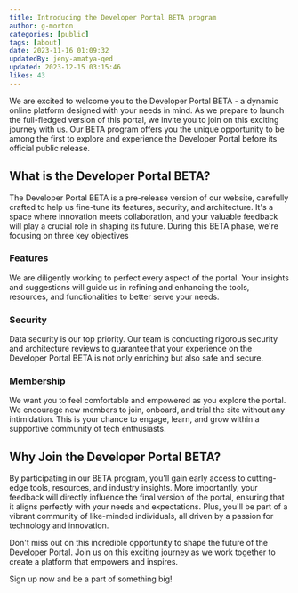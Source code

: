 ```yaml
---
title: Introducing the Developer Portal BETA program
author: g-morton
categories: [public]
tags: [about]
date: 2023-11-16 01:09:32 
updatedBy: jeny-amatya-qed
updated: 2023-12-15 03:15:46 
likes: 43
---
```


We are excited to welcome you to the Developer Portal BETA - a dynamic online platform designed with your needs in mind. As we prepare to launch the full-fledged version of this portal, we invite you to join on this exciting journey with us. Our BETA program offers you the unique opportunity to be among the first to explore and experience the Developer Portal before its official public release.

## What is the Developer Portal BETA?

The Developer Portal BETA is a pre-release version of our website, carefully crafted to help us fine-tune its features, security, and architecture. It's a space where innovation meets collaboration, and your valuable feedback will play a crucial role in shaping its future. During this BETA phase, we're focusing on three key objectives

### Features
We are diligently working to perfect every aspect of the portal. Your insights and suggestions will guide us in refining and enhancing the tools, resources, and functionalities to better serve your needs.

### Security
Data security is our top priority. Our team is conducting rigorous security and architecture reviews to guarantee that your experience on the Developer Portal BETA is not only enriching but also safe and secure.

### Membership
We want you to feel comfortable and empowered as you explore the portal. We encourage new members to join, onboard, and trial the site without any intimidation. This is your chance to engage, learn, and grow within a supportive community of tech enthusiasts.



## Why Join the Developer Portal BETA?

By participating in our BETA program, you'll gain early access to cutting-edge tools, resources, and industry insights. More importantly, your feedback will directly influence the final version of the portal, ensuring that it aligns perfectly with your needs and expectations. Plus, you'll be part of a vibrant community of like-minded individuals, all driven by a passion for technology and innovation.

Don't miss out on this incredible opportunity to shape the future of the Developer Portal. Join us on this exciting journey as we work together to create a platform that empowers and inspires.

Sign up now and be a part of something big!
